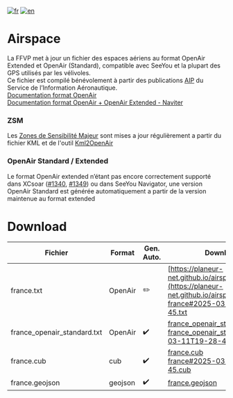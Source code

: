 [![fr](https://img.shields.io/badge/lang-fr-blue.svg)](https://github.com/planeur-net/airspace)
[![en](https://img.shields.io/badge/lang-en-red.svg)](README.en.md)
# Airspace
La FFVP met à jour un fichier des espaces aériens au format OpenAir Extended  et OpenAir (Standard), compatible avec SeeYou et la plupart des GPS utilisés par les vélivoles.  
Ce fichier est compilé bénévolement à partir des publications [AIP](https://www.sia.aviation-civile.gouv.fr/documents/supaip/aip/id/6) du Service de l’Information Aéronautique.  
[Documentation format OpenAir](http://www.winpilot.com/UsersGuide/UserAirspace.asp)  
[Documentation format OpenAir + OpenAir Extended - Naviter](https://github.com/naviter/seeyou_file_formats/blob/main/OpenAir_File_Format_Support.md)

### ZSM
Les [Zones de Sensibilité Majeur](https://www.stac.aviation-civile.gouv.fr/fr/zsm) sont mises a jour régulièrement a partir du fichier KML et de l'outil [Kml2OpenAir](https://github.com/llauner/kml2OpenAir)

### OpenAir Standard / Extended
Le format OpenAir extended n’étant pas encore correctement supporté dans XCsoar ([#1340](https://github.com/XCSoar/XCSoar/issues/1340), [#1349](https://githubcom/XCSoar/XCSoar/pull/1349)) ou dans SeeYou Navigator, une version OpenAir Standard est générée automatiquement a partir de la version maintenue au format extended


# Download
| Fichier | Format | Gen. Auto. | Download |
| --- | --- | --- | --- |
| france.txt | OpenAir | :pencil2: | [https://planeur-net.github.io/airspace/france.txt](https://planeur-net.github.io/airspace/france.txt) <br> [france#2025-03-11T19-28-45.txt](https://planeur-net.githubio/airspace/france#2025-03-11T19-28-45.txt)|
| france_openair_standard.txt | OpenAir | :heavy_check_mark: | [france_openair_standard.txt](https://planeur-net.github.io/airspace/france_openair_standard.txt) <br> [france_openair_standard#2025-03-11T19-28-45.txt](https://planeur-net.github.io/airspace/france_openair_standard#2025-03-11T19-28-45.txt)|
| france.cub | cub | :heavy_check_mark: | [france.cub](https://planeur-net.github.io/airspace/france.cub) <br> [france#2025-03-11T19-28-45.cub](https://planeur-net.github.io/airspace/france#2025-03-11T19-28-45.cub) |
| france.geojson | geojson | :heavy_check_mark: | [france.geojson](https://planeur-net.github.io/airspace/france.geojson) |
